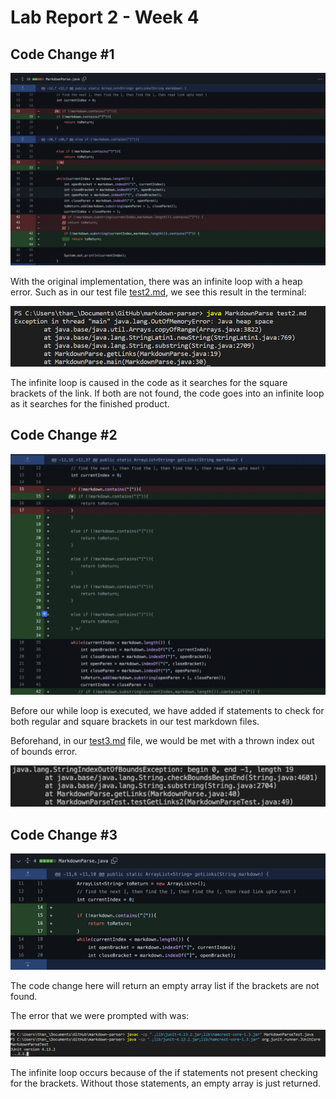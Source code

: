 # Lab Report 2 - Week 4

## Code Change #1
![change1](change.PNG)

With the original implementation, there was an infinite loop with a heap error. Such as in our test file [test2.md](https://github.com/hthan18/cse15l-lab-reports/blob/main/test2.md), we see this result in the terminal:

![error](error.PNG)

The infinite loop is caused in the code as it searches for the square brackets of the link. If both are not found, the code goes into an infinite loop as it searches for the finished product.

## Code Change #2
![change2](change2.PNG)


Before our while loop is executed, we have added if statements to check for both regular and square brackets in our test markdown files.

Beforehand, in our [test3.md](https://github.com/hthan18/cse15l-lab-reports/blob/main/test3.md) file, we would be met with a thrown index out of bounds error.

![error2](error2.PNG)

## Code Change #3

![change3](change3.PNG)

The code change here will return an empty array list if the brackets are not found.

The error that we were prompted with was:

![error3](error3.png)

The infinite loop occurs because of the if statements not present checking for the brackets. Without those statements, an empty array is just returned.


